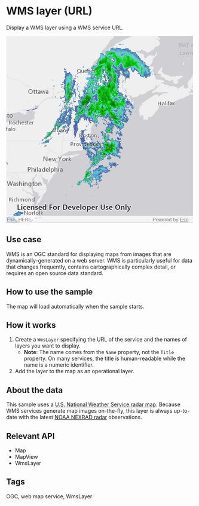 # WMS layer (URL)

Display a WMS layer using a WMS service URL.

![](screenshot.png)

## Use case

WMS is an OGC standard for displaying maps from images that are dynamically-generated on a web server. WMS is particularly useful for data that changes frequently, contains cartographically complex detail, or requires an open source data standard.

## How to use the sample

The map will load automatically when the sample starts.

## How it works

1. Create a `WmsLayer` specifying the URL of the service and the names of layers you want to display.
    * **Note**: The name comes from the `Name` property, not the `Title` property. On many services, the title is human-readable while the name is a numeric identifier.
2. Add the layer to the map as an operational layer.

## About the data

This sample uses a [U.S. National Weather Service radar map](https://nowcoast.noaa.gov/arcgis/services/nowcoast/radar_meteo_imagery_nexrad_time/MapServer/WMSServer?request=GetCapabilities&service=WMS). Because WMS services generate map images on-the-fly, this layer is always up-to-date with the latest [NOAA NEXRAD radar](https://www.ncdc.noaa.gov/data-access/radar-data/nexrad) observations.

## Relevant API

* Map
* MapView
* WmsLayer

## Tags

OGC, web map service, WmsLayer
